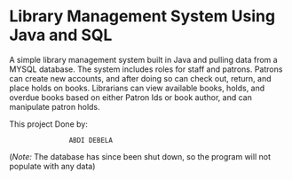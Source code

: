 # Library Management System Using Java and SQL

A simple library management system built in Java and pulling data from a MYSQL database. The system includes roles for staff and patrons. Patrons can create new accounts, and after doing so can
check out, return, and place holds on books. Librarians can view available books, holds, and overdue books based on either Patron Ids or book author, and can manipulate patron holds.

This project Done by:

                   ABDI DEBELA
                  
(*Note:* The database has since been shut down, so the program will not populate with any data)
